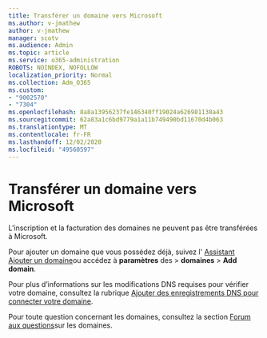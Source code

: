 ```yaml
---
title: Transférer un domaine vers Microsoft
ms.author: v-jmathew
author: v-jmathew
manager: scotv
ms.audience: Admin
ms.topic: article
ms.service: o365-administration
ROBOTS: NOINDEX, NOFOLLOW
localization_priority: Normal
ms.collection: Adm_O365
ms.custom:
- "9002570"
- "7304"
ms.openlocfilehash: 8a8a13956237fe146340ff19024a626981138a43
ms.sourcegitcommit: 62a83a1c6bd9779a1a11b749490bd11670d4b063
ms.translationtype: MT
ms.contentlocale: fr-FR
ms.lasthandoff: 12/02/2020
ms.locfileid: "49560597"
---
```

# <a name="transfer-a-domain-to-microsoft"></a>Transférer un domaine vers Microsoft

L’inscription et la facturation des domaines ne peuvent pas être transférées à Microsoft.

Pour ajouter un domaine que vous possédez déjà, suivez l' [Assistant Ajouter un domaine](https://admin.microsoft.com/Adminportal/Domains/Wizard)ou accédez à **paramètres** des  >  **domaines**  >  **Add domain**.

Pour plus d’informations sur les modifications DNS requises pour vérifier votre domaine, consultez la rubrique [Ajouter des enregistrements DNS pour connecter votre domaine](https://docs.microsoft.com/microsoft-365/admin/get-help-with-domains/create-dns-records-at-any-dns-hosting-provider).

Pour toute question concernant les domaines, consultez la section [Forum aux questions](https://docs.microsoft.com/microsoft-365/admin/setup/domains-faq)sur les domaines.
